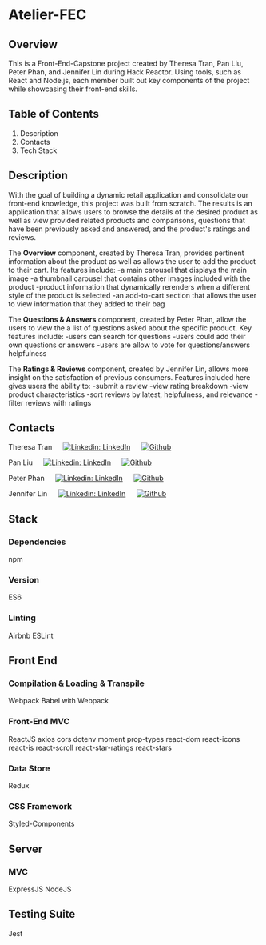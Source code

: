 # Atelier-FEC

## Overview
This is a Front-End-Capstone project created by Theresa Tran, Pan Liu, Peter Phan, and Jennifer Lin during Hack Reactor. Using tools, such as React and Node.js, each member built out key components of the project while showcasing their front-end skills.

## Table of Contents
1. Description
1. Contacts
1. Tech Stack


## Description
With the goal of building a dynamic retail application and consolidate our front-end knowledge, this project was built from scratch. The results is an application that allows users to browse the details of the desired product as well as view provided related products and comparisons, questions that have been previously asked and answered, and the product's ratings and reviews.

The **Overview** component, created by Theresa Tran, provides pertinent information about the product as well as allows the user to add the product to their cart. Its features include:
 -a main carousel that displays the main image
 -a thumbnail carousel that contains other images included with the product
 -product information that dynamically rerenders when a different style of the product is selected
 -an add-to-cart section that allows the user to view information that they added to their bag
 
The **Questions & Answers** component, created by Peter Phan, allow the users to view the a list of questions asked about the specific product. Key features include:
 -users can search for questions
 -users could add their own questions or answers
 -users are allow to vote for questions/answers helpfulness
 
The **Ratings & Reviews** component, created by Jennifer Lin, allows more insight on the satisfaction of previous consumers. Features included here gives users the ability to:
 -submit a review
 -view rating breakdown
 -view product characteristics
 -sort reviews by latest, helpfulness, and relevance
 -filter reviews with ratings
 
 
## Contacts

Theresa Tran &emsp; [![Linkedin: LinkedIn](https://img.shields.io/badge/linkedin-%230077B5.svg?style=for-the-badge&logo=linkedin&logoColor=white&link=https://www.linkedin.com.in/caleb-kim0510/)](www.linkedin.com/in/theresatee) &emsp; [![Github](https://img.shields.io/badge/github-%23121011.svg?style=for-the-badge&logo=github&logoColor=white&link=https://github.com/cariboukim)](https://github.com/txtrax)

Pan Liu &emsp; [![Linkedin: LinkedIn](https://img.shields.io/badge/linkedin-%230077B5.svg?style=for-the-badge&logo=linkedin&logoColor=white&link=https://www.linkedin.com.in/caleb-kim0510/)](https://www.linkedin.com/in/pan-liu-us/) &emsp; [![Github](https://img.shields.io/badge/github-%23121011.svg?style=for-the-badge&logo=github&logoColor=white&link=https://github.com/cariboukim)](https://github.com/pan-liu-us)

Peter Phan &emsp; [![Linkedin: LinkedIn](https://img.shields.io/badge/linkedin-%230077B5.svg?style=for-the-badge&logo=linkedin&logoColor=white&link=https://www.linkedin.com.in/caleb-kim0510/)](https://www.linkedin.com/in/peter-phan-3a1467173/) &emsp; [![Github](https://img.shields.io/badge/github-%23121011.svg?style=for-the-badge&logo=github&logoColor=white&link=https://github.com/cariboukim)](https://github.com/peterhphan)

Jennifer Lin &emsp; [![Linkedin: LinkedIn](https://img.shields.io/badge/linkedin-%230077B5.svg?style=for-the-badge&logo=linkedin&logoColor=white&link=https://www.linkedin.com.in/caleb-kim0510/)](https://www.linkedin.com/in/fylin/) &emsp; [![Github](https://img.shields.io/badge/github-%23121011.svg?style=for-the-badge&logo=github&logoColor=white&link=https://github.com/cariboukim)](https://github.com/JennyMipha)


## Stack

### Dependencies
npm

### Version
ES6

### Linting
Airbnb ESLint

## Front End

### Compilation & Loading & Transpile
Webpack
Babel with Webpack

### Front-End MVC
ReactJS
axios
cors
dotenv
moment
prop-types
react-dom
react-icons
react-is
react-scroll
react-star-ratings
react-stars

### Data Store
Redux

### CSS Framework
Styled-Components

## Server

### MVC
ExpressJS
NodeJS

## Testing Suite
Jest
